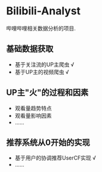﻿# Bilibili-Analyst
哔哩哔哩相关数据分析的项目.
## 基础数据获取
- 基于关注流的UP主爬虫 √
- 基于UP主的视频爬虫 √
## UP主"火"的过程和因素
- 观看量趋势特点
- 观看量影响因素
- ……
## 推荐系统从0开始的实现
- 基于用户的协调推荐UserCF实现 √
- ……
